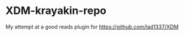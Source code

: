 XDM-krayakin-repo
=================

My attempt at a good reads plugin for https://github.com/lad1337/XDM

